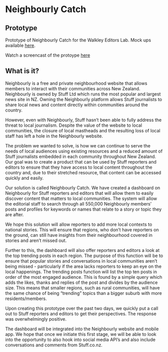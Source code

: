 # Neighbourly Catch

## Prototype

Prototype of Neighbourly Catch for the Walkley Editors Lab. Mock ups available [here](https://interactives.stuff.co.nz/2018/03/neighbourly-catch/).

Watch a screencast of the protoype [here](https://vimeo.com/258210656/ee8eb73a61)


## What is it?

Neighbourly is a free and private neighbourhood website that allows members to interact with their communities across New Zealand. Neighbourly is owned by Stuff Ltd which runs the most popular and largest news site in NZ. Owning the Neighbourly platform allows Stuff journalists to share local news and content directly within communities around the country.

However, even with Neighbourly, Stuff hasn’t been able to fully address the threat to local journalism. Despite the value of the website to local communities, the closure of local mastheads and the resulting loss of local staff has left a hole in the Neighbourly website.

The problem we wanted to solve, is how we can continue to serve the needs of local audiences using existing resources and a reduced amount of Stuff journalists embedded in each community throughout New Zealand. Our goal was to create a product that can be used by Stuff reporters and editors to ensure that they have access to local content throughout the country and, due to their stretched resource, that content can be accessed quickly and easily.

Our solution is called Neighbourly Catch. We have created a dashboard on Neighbourly for Stuff reporters and editors that will allow them to easily discover content that matters to local communities. The system will allow the editorial staff to search through all 550,000 Neighbourly members’ posts and profiles for keywords or names that relate to a story or topic they are after.

We hope this solution will allow reporters to add more local contexts to national stories. This will ensure that regions, who don’t have reporters on the ground, can still have insights from their neighbourhood covered in stories and aren’t missed out.

Further to this, the dashboard will also offer reporters and editors a look at the top trending posts in each region. The purpose of this function will be to ensure that popular stories and conversations in local communities aren’t being missed - particularly if the area lacks reporters to keep an eye on the local happenings. The trending posts function will list the top ten posts in order of the most engaged audience. This is found by a simple query which adds the likes, thanks and replies of the post and divides by the audience size. This means that smaller regions, such as rural communities, will have the same chance of being “trending” topics than a bigger suburb with more residents/members.

Upon creating this prototype over the past two days, we quickly put a call out to Stuff reporters and editors to get their perspectives. The response was overwhelmingly positive.

The dashboard will be integrated into the Neighbourly website and mobile app. We hope that once we initiate this first stage, we will be able to look into the opportunity to also hook into social media API’s and also include conversations and comments from Stuff.co.nz.
